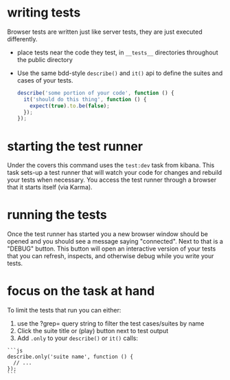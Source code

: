 writing tests
=============

Browser tests are written just like server tests, they are just executed differently.

  - place tests near the code they test, in `__tests__` directories throughout
    the public directory

  - Use the same bdd-style `describe()` and `it()`
    api to define the suites and cases of your tests.

    ```js
    describe('some portion of your code', function () {
      it('should do this thing', function () {
        expect(true).to.be(false);
      });
    });
    ```


starting the test runner
========================

Under the covers this command uses the `test:dev` task from kibana. This task sets-up
a test runner that will watch your code for changes and rebuild your tests when necessary.
You access the test runner through a browser that it starts itself (via Karma).


running the tests
=================

Once the test runner has started you a new browser window should be opened and you should
see a message saying "connected". Next to that is a "DEBUG" button. This button will open
an interactive version of your tests that you can refresh, inspects, and otherwise debug
while you write your tests.


focus on the task at hand
=========================

To limit the tests that run you can either:

  1. use the ?grep= query string to filter the test cases/suites by name
  2. Click the suite title or (play) button next to test output
  3. Add `.only` to your `describe()` or `it()` calls:

    ```js
    describe.only('suite name', function () {
      // ...
    });
    ```
